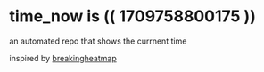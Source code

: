 # time_now is (( 1709758800175 ))

an automated repo that shows the currnent time

inspired by [breakingheatmap](https://github.com/breakingheatmap/breakingheatmap)